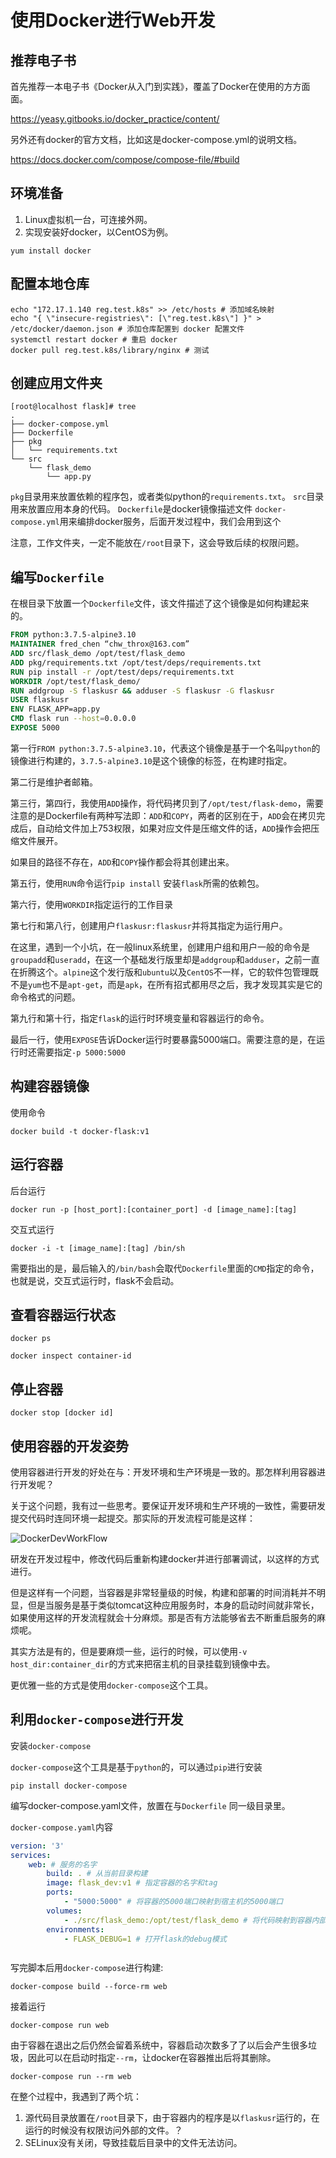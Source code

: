 # 使用Docker进行Web开发
## 推荐电子书

首先推荐一本电子书《Docker从入门到实践》，覆盖了Docker在使用的方方面面。

 https://yeasy.gitbooks.io/docker_practice/content/ 

另外还有docker的官方文档，比如这是docker-compose.yml的说明文档。

 https://docs.docker.com/compose/compose-file/#build 

## 环境准备

1. Linux虚拟机一台，可连接外网。
2. 实现安装好docker，以CentOS为例。
```shell
yum install docker
```


## 配置本地仓库
```shell
echo "172.17.1.140 reg.test.k8s" >> /etc/hosts # 添加域名映射
echo "{ \"insecure-registries\": [\"reg.test.k8s\"] }" > /etc/docker/daemon.json # 添加仓库配置到 docker 配置文件
systemctl restart docker # 重启 docker
docker pull reg.test.k8s/library/nginx # 测试
```


## 创建应用文件夹
```shell
[root@localhost flask]# tree
.
├── docker-compose.yml
├── Dockerfile
├── pkg
│   └── requirements.txt
└── src
    └── flask_demo
        └── app.py
```

`pkg`目录用来放置依赖的程序包，或者类似python的`requirements.txt`。
`src`目录用来放置应用本身的代码。
`Dockerfile`是docker镜像描述文件
`docker-compose.yml`用来编排docker服务，后面开发过程中，我们会用到这个

注意，工作文件夹，一定不能放在`/root`目录下，这会导致后续的权限问题。

## 编写`Dockerfile`
在根目录下放置一个`Dockerfile`文件，该文件描述了这个镜像是如何构建起来的。
```dockerfile
FROM python:3.7.5-alpine3.10
MAINTAINER fred_chen “chw_throx@163.com”
ADD src/flask_demo /opt/test/flask_demo
ADD pkg/requirements.txt /opt/test/deps/requirements.txt
RUN pip install -r /opt/test/deps/requirements.txt
WORKDIR /opt/test/flask_demo/
RUN addgroup -S flaskusr && adduser -S flaskusr -G flaskusr
USER flaskusr
ENV FLASK_APP=app.py
CMD flask run --host=0.0.0.0
EXPOSE 5000
```

第一行`FROM python:3.7.5-alpine3.10`，代表这个镜像是基于一个名叫`python`的镜像进行构建的，`3.7.5-alpine3.10`是这个镜像的标签，在构建时指定。

第二行是维护者邮箱。

第三行，第四行，我使用`ADD`操作，将代码拷贝到了`/opt/test/flask-demo`，需要注意的是Dockerfile有两种写法即：`ADD`和`COPY`，两者的区别在于，`ADD`会在拷贝完成后，自动给文件加上753权限，如果对应文件是压缩文件的话，`ADD`操作会把压缩文件展开。

如果目的路径不存在，`ADD`和`COPY`操作都会将其创建出来。

第五行，使用`RUN`命令运行`pip install` 安装`flask`所需的依赖包。

第六行，使用`WORKDIR`指定运行的工作目录


第七行和第八行，创建用户`flaskusr:flaskusr`并将其指定为运行用户。

在这里，遇到一个小坑，在一般linux系统里，创建用户组和用户一般的命令是`groupadd`和`useradd`，在这一个基础发行版里却是`addgroup`和`adduser`，之前一直在折腾这个。`alpine`这个发行版和`ubuntu`以及`CentOS`不一样，它的软件包管理既不是`yum`也不是`apt-get`，而是`apk`，在所有招式都用尽之后，我才发现其实是它的命令格式的问题。

第九行和第十行，指定`flask`的运行时环境变量和容器运行的命令。

最后一行，使用`EXPOSE`告诉Docker运行时要暴露5000端口。需要注意的是，在运行时还需要指定`-p 5000:5000`



## 构建容器镜像
使用命令
```shell
docker build -t docker-flask:v1
```

## 运行容器
后台运行
```shell
docker run -p [host_port]:[container_port] -d [image_name]:[tag]
```
交互式运行
```shell
docker -i -t [image_name]:[tag] /bin/sh
```
需要指出的是，最后输入的`/bin/bash`会取代`Dockerfile`里面的`CMD`指定的命令，也就是说，交互式运行时，flask不会启动。

## 查看容器运行状态
```
docker ps

docker inspect container-id
```

## 停止容器
```
docker stop [docker id]
```



## 使用容器的开发姿势

使用容器进行开发的好处在与：开发环境和生产环境是一致的。那怎样利用容器进行开发呢？

关于这个问题，我有过一些思考。要保证开发环境和生产环境的一致性，需要研发提交代码时连同环境一起提交。那实际的开发流程可能是这样：

![DockerDevWorkFlow](pic/DockerDevWorkFlow.png)

研发在开发过程中，修改代码后重新构建docker并进行部署调试，以这样的方式进行。

但是这样有一个问题，当容器是非常轻量级的时候，构建和部署的时间消耗并不明显，但是当服务是基于类似tomcat这种应用服务时，本身的启动时间就非常长，如果使用这样的开发流程就会十分麻烦。那是否有方法能够省去不断重启服务的麻烦呢。

其实方法是有的，但是要麻烦一些，运行的时候，可以使用`-v host_dir:container_dir`的方式来把宿主机的目录挂载到镜像中去。

更优雅一些的方式是使用`docker-compose`这个工具。

## 利用`docker-compose`进行开发

安装`docker-compose`

`docker-compose`这个工具是基于`python`的，可以通过`pip`进行安装

```
pip install docker-compose
```

编写docker-compose.yaml文件，放置在与`Dockerfile` 同一级目录里。

`docker-compose.yaml`内容

```yaml
version: '3'
services:
    web: # 服务的名字
        build: . # 从当前目录构建
        image: flask_dev:v1 # 指定容器的名字和tag
        ports:
            - "5000:5000" # 将容器的5000端口映射到宿主机的5000端口
        volumes:
            - ./src/flask_demo:/opt/test/flask_demo # 将代码映射到容器内部位置
        environments:
            - FLASK_DEBUG=1 # 打开flask的debug模式



```

写完脚本后用`docker-compose`进行构建:

```shell
docker-compose build --force-rm web
```

 接着运行

```shell
docker-compose run web
```

由于容器在退出之后仍然会留着系统中，容器启动次数多了了以后会产生很多垃圾，因此可以在启动时指定`--rm`，让docker在容器推出后将其删除。

```shell
docker-compose run --rm web
```

在整个过程中，我遇到了两个坑：

1. 源代码目录放置在`/root`目录下，由于容器内的程序是以`flaskusr`运行的，在运行的时候没有权限访问外部的文件。？
2. SELinux没有关闭，导致挂载后目录中的文件无法访问。



